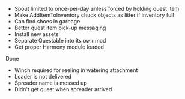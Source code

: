﻿
* Spout limited to once-per-day unless forced by holding quest item
* Make AddItemToInventory chuck objects as litter if inventory full
* Can find shoes in garbage
* Better quest item pick-up messaging
* Install new assets
* Separate Questable into its own mod
* Get proper Harmony module loaded

Done
* Winch required for reeling in watering attachment
* Loader is not delivered
* Spreader name is messed up
* Didn't get quest when spreader arrived
